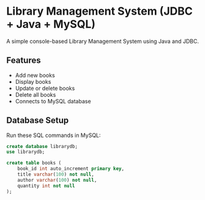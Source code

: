 # Library Management System (JDBC + Java + MySQL)

A simple console-based Library Management System using Java and JDBC.

## Features
- Add new books  
- Display books  
- Update or delete books
- Delete all books  
- Connects to MySQL database

## Database Setup
Run these SQL commands in MySQL:

```sql
create database librarydb;
use librarydb;

create table books (
    book_id int auto_increment primary key,
    title varchar(100) not null,
    author varchar(100) not null,
    quantity int not null
);
